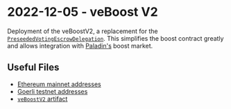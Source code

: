# 2022-12-05 - veBoost V2

Deployment of the veBoostV2, a replacement for the [`PreseededVotingEscrowDelegation`](../20220530-preseeded-voting-escrow-delegation). This simplifies the boost contract greatly and allows integration with [Paladin's](https://paladin.vote/) boost market.

## Useful Files

- [Ethereum mainnet addresses](./output/mainnet.json)
- [Goerli testnet addresses](./output/goerli.json)
- [`veBoostV2` artifact](./artifact/veBoostV2.json)
